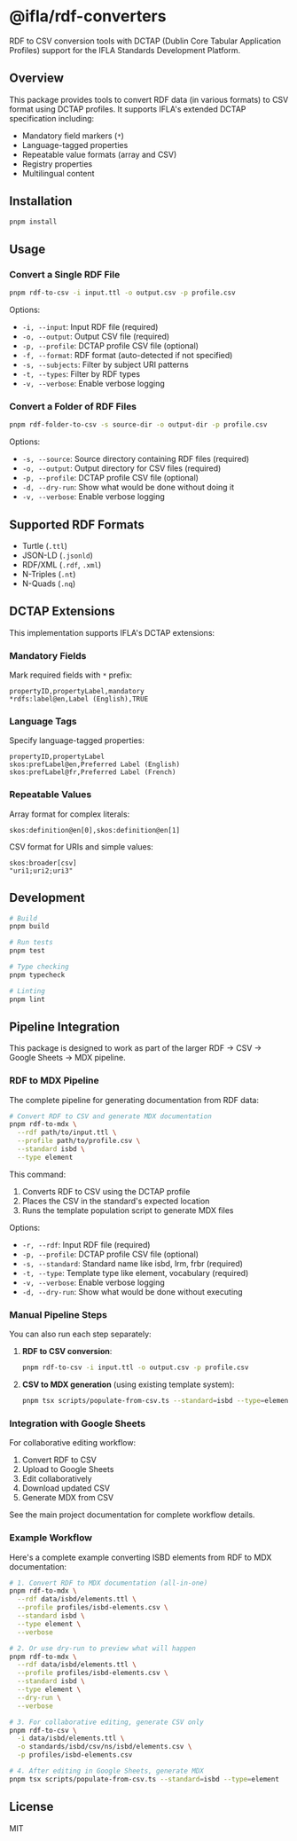 # @ifla/rdf-converters

RDF to CSV conversion tools with DCTAP (Dublin Core Tabular Application Profiles) support for the IFLA Standards Development Platform.

## Overview

This package provides tools to convert RDF data (in various formats) to CSV format using DCTAP profiles. It supports IFLA's extended DCTAP specification including:

- Mandatory field markers (`*`)
- Language-tagged properties
- Repeatable value formats (array and CSV)
- Registry properties
- Multilingual content

## Installation

```bash
pnpm install
```

## Usage

### Convert a Single RDF File

```bash
pnpm rdf-to-csv -i input.ttl -o output.csv -p profile.csv
```

Options:
- `-i, --input`: Input RDF file (required)
- `-o, --output`: Output CSV file (required)
- `-p, --profile`: DCTAP profile CSV file (optional)
- `-f, --format`: RDF format (auto-detected if not specified)
- `-s, --subjects`: Filter by subject URI patterns
- `-t, --types`: Filter by RDF types
- `-v, --verbose`: Enable verbose logging

### Convert a Folder of RDF Files

```bash
pnpm rdf-folder-to-csv -s source-dir -o output-dir -p profile.csv
```

Options:
- `-s, --source`: Source directory containing RDF files (required)
- `-o, --output`: Output directory for CSV files (required)
- `-p, --profile`: DCTAP profile CSV file (optional)
- `-d, --dry-run`: Show what would be done without doing it
- `-v, --verbose`: Enable verbose logging

## Supported RDF Formats

- Turtle (`.ttl`)
- JSON-LD (`.jsonld`)
- RDF/XML (`.rdf`, `.xml`)
- N-Triples (`.nt`)
- N-Quads (`.nq`)

## DCTAP Extensions

This implementation supports IFLA's DCTAP extensions:

### Mandatory Fields
Mark required fields with `*` prefix:
```csv
propertyID,propertyLabel,mandatory
*rdfs:label@en,Label (English),TRUE
```

### Language Tags
Specify language-tagged properties:
```csv
propertyID,propertyLabel
skos:prefLabel@en,Preferred Label (English)
skos:prefLabel@fr,Preferred Label (French)
```

### Repeatable Values

Array format for complex literals:
```csv
skos:definition@en[0],skos:definition@en[1]
```

CSV format for URIs and simple values:
```csv
skos:broader[csv]
"uri1;uri2;uri3"
```

## Development

```bash
# Build
pnpm build

# Run tests
pnpm test

# Type checking
pnpm typecheck

# Linting
pnpm lint
```

## Pipeline Integration

This package is designed to work as part of the larger RDF → CSV → Google Sheets → MDX pipeline.

### RDF to MDX Pipeline

The complete pipeline for generating documentation from RDF data:

```bash
# Convert RDF to CSV and generate MDX documentation
pnpm rdf-to-mdx \
  --rdf path/to/input.ttl \
  --profile path/to/profile.csv \
  --standard isbd \
  --type element
```

This command:
1. Converts RDF to CSV using the DCTAP profile
2. Places the CSV in the standard's expected location
3. Runs the template population script to generate MDX files

Options:
- `-r, --rdf`: Input RDF file (required)
- `-p, --profile`: DCTAP profile CSV file (optional)
- `-s, --standard`: Standard name like isbd, lrm, frbr (required)
- `-t, --type`: Template type like element, vocabulary (required)
- `-v, --verbose`: Enable verbose logging
- `-d, --dry-run`: Show what would be done without executing

### Manual Pipeline Steps

You can also run each step separately:

1. **RDF to CSV conversion**:
   ```bash
   pnpm rdf-to-csv -i input.ttl -o output.csv -p profile.csv
   ```

2. **CSV to MDX generation** (using existing template system):
   ```bash
   pnpm tsx scripts/populate-from-csv.ts --standard=isbd --type=element
   ```

### Integration with Google Sheets

For collaborative editing workflow:
1. Convert RDF to CSV
2. Upload to Google Sheets
3. Edit collaboratively
4. Download updated CSV
5. Generate MDX from CSV

See the main project documentation for complete workflow details.

### Example Workflow

Here's a complete example converting ISBD elements from RDF to MDX documentation:

```bash
# 1. Convert RDF to MDX documentation (all-in-one)
pnpm rdf-to-mdx \
  --rdf data/isbd/elements.ttl \
  --profile profiles/isbd-elements.csv \
  --standard isbd \
  --type element \
  --verbose

# 2. Or use dry-run to preview what will happen
pnpm rdf-to-mdx \
  --rdf data/isbd/elements.ttl \
  --profile profiles/isbd-elements.csv \
  --standard isbd \
  --type element \
  --dry-run \
  --verbose

# 3. For collaborative editing, generate CSV only
pnpm rdf-to-csv \
  -i data/isbd/elements.ttl \
  -o standards/isbd/csv/ns/isbd/elements.csv \
  -p profiles/isbd-elements.csv

# 4. After editing in Google Sheets, generate MDX
pnpm tsx scripts/populate-from-csv.ts --standard=isbd --type=element
```

## License

MIT